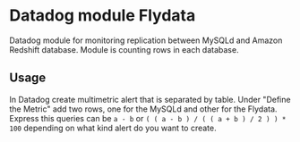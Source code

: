 # Datadog module Flydata
Datadog module for monitoring replication between MySQLd and Amazon Redshift database.
Module is counting rows in each database.

## Usage

In Datadog create multimetric alert that is separated by table. Under "Define the Metric" add two rows, one for the MySQLd and other for the Flydata.
Express this queries can be ```a - b``` or ```( ( a - b ) / ( ( a + b ) / 2 ) ) * 100``` depending on what kind alert do you want to create.
